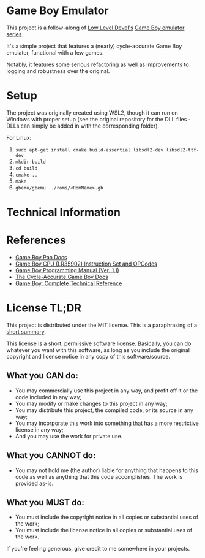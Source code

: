 # Game Boy Emulator

This project is a follow-along of
[Low Level Devel's](https://www.youtube.com/@lowleveldevel1712)
[Game Boy emulator series](https://youtube.com/playlist?list=PLVxiWMqQvhg_yk4qy2cSC3457wZJga_e5&si=-9VKWRZGcien0WDQ).

It's a simple project that features a (nearly) cycle-accurate Game Boy emulator,
functional with a few games.

Notably, it features some serious refactoring as well as improvements to logging
and robustness over the original.

# Setup

The project was originally created using WSL2, though it can run on Windows with
proper setup (see the original repository for the DLL files - DLLs can simply be
added in with the corresponding folder).

For Linux:

1. `sudo apt-get install cmake build-essential libsdl2-dev libsdl2-ttf-dev`
2. `mkdir build`
3. `cd build`
4. `cmake ..`
5. `make`
6. `gbemu/gbemu ../roms/<RomName>.gb`

# Technical Information

# References

-   [Game Boy Pan Docs](https://gbdev.io/pandocs/)
-   [Game Boy CPU (LR35902) Instruction Set and OPCodes](https://www.pastraiser.com/cpu/gameboy/gameboy_opcodes.html)
-   [Game Boy Programming Manual (Ver. 1.1)](https://archive.org/details/GameBoyProgManVer1.1/page/n85/mode/2up)
-   [The Cycle-Accurate Game Boy Docs](https://github.com/rockytriton/LLD_gbemu/blob/main/docs/The%20Cycle-Accurate%20Game%20Boy%20Docs.pdf)
-   [Game Boy: Complete Technical Reference](https://github.com/rockytriton/LLD_gbemu/blob/main/docs/gbctr.pdf)

# License TL;DR

This project is distributed under the MIT license. This is a paraphrasing of a
[short summary](https://tldrlegal.com/license/mit-license).

This license is a short, permissive software license. Basically, you can do
whatever you want with this software, as long as you include the original
copyright and license notice in any copy of this software/source.

## What you CAN do:

-   You may commercially use this project in any way, and profit off it or the
    code included in any way;
-   You may modify or make changes to this project in any way;
-   You may distribute this project, the compiled code, or its source in any
    way;
-   You may incorporate this work into something that has a more restrictive
    license in any way;
-   And you may use the work for private use.

## What you CANNOT do:

-   You may not hold me (the author) liable for anything that happens to this
    code as well as anything that this code accomplishes. The work is provided
    as-is.

## What you MUST do:

-   You must include the copyright notice in all copies or substantial uses of
    the work;
-   You must include the license notice in all copies or substantial uses of the
    work.

If you're feeling generous, give credit to me somewhere in your projects.
